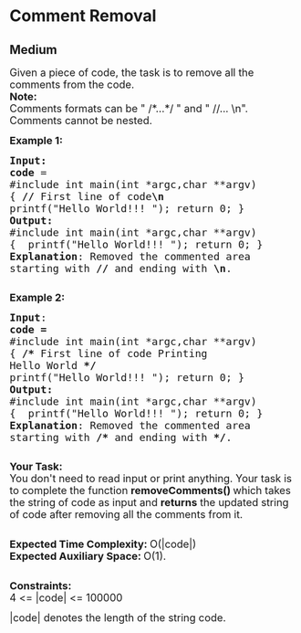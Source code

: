 # Comment Removal
## Medium 
<div class="problem-statement">
                <p></p><p><span style="font-size:18px">Given a piece of code, the task is to remove all the comments from the code.<br>
<strong>Note:&nbsp;</strong><br>
Comments formats can be " /*...*/ " and&nbsp;" //... \n".<br>
Comments cannot be nested.</span></p>

<p><span style="font-size:18px"><strong>Example 1:</strong></span></p>

<pre><span style="font-size:18px"><strong>Input:</strong>
<strong>code</strong> =
#include int main(int *argc,char **argv)
{ <strong>//&nbsp;</strong>First line of code<strong>\n</strong> 
printf("Hello World!!! "); return 0; }
<strong>Output:
</strong>#include int main(int *argc,char **argv)
{&nbsp; printf("Hello World!!! "); return 0; }
<strong>Explanation</strong>: Removed the commented area
starting with <strong>// </strong>and ending with <strong>\n</strong>.
</span>
</pre>

<p><span style="font-size:18px"><strong>Example 2:</strong></span></p>

<pre><span style="font-size:18px"><strong>Input</strong>: 
<strong>code =</strong>
#include int main(int *argc,char **argv)
{ <strong>/* </strong>First line of code Printing
Hello World <strong>*/ 
</strong>printf("Hello World!!! "); return 0; }</span><span style="font-size:18px">
<strong>Output:
</strong>#include int main(int *argc,char **argv)
{&nbsp; printf("Hello World!!! "); return 0; }
<strong>Explanation</strong>: Removed the commented area
starting with <strong>/* </strong>and ending with <strong>*/</strong>.
</span>
</pre>

<p><span style="font-size:18px"><strong>Your Task:</strong><br>
You don't need to read input or print anything. Your task is to complete the function&nbsp;<strong>removeComments()&nbsp;</strong>which takes the string of code&nbsp;as input and <strong>returns</strong> the updated string of code after removing all the comments from it.</span></p>

<p><br>
<span style="font-size:18px"><strong>Expected Time Complexity:&nbsp;</strong>O(|code|)<br>
<strong>Expected Auxiliary Space:&nbsp;</strong>O(1).</span></p>

<p><br>
<span style="font-size:18px"><strong>Constraints:</strong><br>
4 &lt;= |code|&nbsp;&lt;= 100000</span></p>

<p><span style="font-size:18px">|code| denotes the length of the string code.</span></p>
 <p></p>
            </div>
